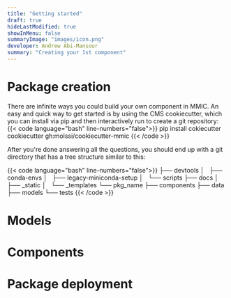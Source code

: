 ```yaml
---
title: "Getting started"
draft: true
hideLastModified: true
showInMenu: false
summaryImage: "images/icon.png"
developer: Andrew Abi-Mansour
summary: "Creating your 1st component"
---
```


# Package creation
There are infinite ways you could build your own component in MMIC. An easy and quick way to get started is by using
the CMS cookiecutter, which you can install via pip and then interactively run to create a git repository:
{{< code language="bash" line-numbers="false">}}
pip install cokiecutter
cookiecutter gh:molssi/cookiecutter-mmic
{{< /code >}}

After you're done answering all the questions, you should end up with a git directory that has a tree structure similar to this:

{{< code language="bash" line-numbers="false">}}
├── devtools
│   ├── conda-envs
│   ├── legacy-miniconda-setup
│   └── scripts
├── docs
│   ├── _static
│   └── _templates
└── pkg_name
    ├── components
    ├── data
    ├── models
    └── tests
{{< /code >}}

# Models

# Components

# Package deployment
